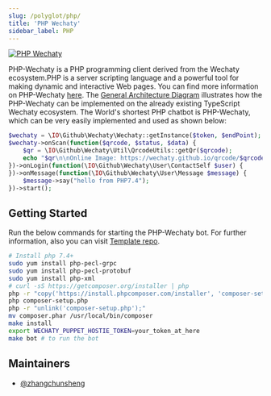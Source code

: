 ```yaml
---
slug: /polyglot/php/
title: 'PHP Wechaty'
sidebar_label: PHP
---
```


[![PHP Wechaty](https://img.shields.io/badge/Wechaty-PHP-7de)](https://github.com/wechaty/php-wechaty)

PHP-Wechaty is a PHP programming client derived from the Wechaty ecosystem.PHP is a server scripting language and a powerful tool for making dynamic and interactive Web pages. You can find more information on PHP-Wechaty [here](https://github.com/wechaty/php-wechaty). The [General Architecture Diagram](https://wechaty.js.org/docs/polyglot/diy/) illustrates how the PHP-Wechaty can be implemented on the already existing TypeScript Wechaty ecosystem.
The World's shortest PHP chatbot is PHP-Wechaty, which can be very easily implemented and used as shown below:

```php
$wechaty = \IO\Github\Wechaty\Wechaty::getInstance($token, $endPoint);
$wechaty->onScan(function($qrcode, $status, $data) {
    $qr = \IO\Github\Wechaty\Util\QrcodeUtils::getQr($qrcode);
    echo "$qr\n\nOnline Image: https://wechaty.github.io/qrcode/$qrcode\n";
})->onLogin(function(\IO\Github\Wechaty\User\ContactSelf $user) {
})->onMessage(function(\IO\Github\Wechaty\User\Message $message) {
    $message->say("hello from PHP7.4");
})->start();
```

## Getting Started

Run the below commands for starting the PHP-Wechaty bot. For further information, also you can visit [Template repo](https://github.com/wechaty/php-wechaty-getting-started).

```sh
# Install php 7.4+
sudo yum install php-pecl-grpc
sudo yum install php-pecl-protobuf
sudo yum install php-xml
# curl -sS https://getcomposer.org/installer | php
php -r "copy('https://install.phpcomposer.com/installer', 'composer-setup.php');"
php composer-setup.php
php -r "unlink('composer-setup.php');"
mv composer.phar /usr/local/bin/composer
make install
export WECHATY_PUPPET_HOSTIE_TOKEN=your_token_at_here
make bot # to run the bot
```

## Maintainers

* [@zhangchunsheng](https://github.com/zhangchunsheng)
